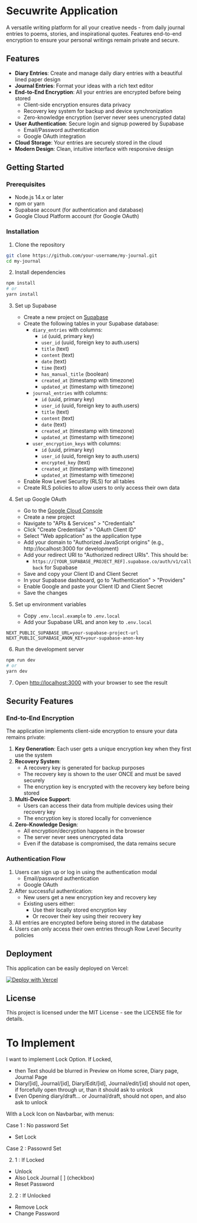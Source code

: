 # Secuwrite Application

A versatile writing platform for all your creative needs - from daily journal entries to poems, stories, and inspirational quotes. Features end-to-end encryption to ensure your personal writings remain private and secure.

## Features

- **Diary Entries**: Create and manage daily diary entries with a beautiful lined paper design
- **Journal Entries**: Format your ideas with a rich text editor
- **End-to-End Encryption**: All your entries are encrypted before being stored
  - Client-side encryption ensures data privacy
  - Recovery key system for backup and device synchronization
  - Zero-knowledge encryption (server never sees unencrypted data)
- **User Authentication**: Secure login and signup powered by Supabase
  - Email/Password authentication
  - Google OAuth integration
- **Cloud Storage**: Your entries are securely stored in the cloud
- **Modern Design**: Clean, intuitive interface with responsive design

## Getting Started

### Prerequisites

- Node.js 14.x or later
- npm or yarn
- Supabase account (for authentication and database)
- Google Cloud Platform account (for Google OAuth)

### Installation

1. Clone the repository
```bash
git clone https://github.com/your-username/my-journal.git
cd my-journal
```

2. Install dependencies
```bash
npm install
# or
yarn install
```

3. Set up Supabase
   - Create a new project on [Supabase](https://supabase.io)
   - Create the following tables in your Supabase database:
     - `diary_entries` with columns:
       - `id` (uuid, primary key)
       - `user_id` (uuid, foreign key to auth.users)
       - `title` (text)
       - `content` (text)
       - `date` (text)
       - `time` (text)
       - `has_manual_title` (boolean)
       - `created_at` (timestamp with timezone)
       - `updated_at` (timestamp with timezone)
     - `journal_entries` with columns:
       - `id` (uuid, primary key)
       - `user_id` (uuid, foreign key to auth.users)
       - `title` (text)
       - `content` (text)
       - `date` (text)
       - `created_at` (timestamp with timezone)
       - `updated_at` (timestamp with timezone)
     - `user_encryption_keys` with columns:
       - `id` (uuid, primary key)
       - `user_id` (uuid, foreign key to auth.users)
       - `encrypted_key` (text)
       - `created_at` (timestamp with timezone)
       - `updated_at` (timestamp with timezone)
   - Enable Row Level Security (RLS) for all tables
   - Create RLS policies to allow users to only access their own data

4. Set up Google OAuth
   - Go to the [Google Cloud Console](https://console.cloud.google.com/)
   - Create a new project
   - Navigate to "APIs & Services" > "Credentials"
   - Click "Create Credentials" > "OAuth Client ID"
   - Select "Web application" as the application type
   - Add your domain to "Authorized JavaScript origins" (e.g., http://localhost:3000 for development)
   - Add your redirect URI to "Authorized redirect URIs". This should be:
     - `https://[YOUR_SUPABASE_PROJECT_REF].supabase.co/auth/v1/callback` for Supabase
   - Save and copy your Client ID and Client Secret
   - In your Supabase dashboard, go to "Authentication" > "Providers"
   - Enable Google and paste your Client ID and Client Secret
   - Save the changes

5. Set up environment variables
   - Copy `.env.local.example` to `.env.local`
   - Add your Supabase URL and anon key to `.env.local`

```
NEXT_PUBLIC_SUPABASE_URL=your-supabase-project-url
NEXT_PUBLIC_SUPABASE_ANON_KEY=your-supabase-anon-key
```

6. Run the development server
```bash
npm run dev
# or
yarn dev
```

7. Open [http://localhost:3000](http://localhost:3000) with your browser to see the result

## Security Features

### End-to-End Encryption

The application implements client-side encryption to ensure your data remains private:

1. **Key Generation**: Each user gets a unique encryption key when they first use the system
2. **Recovery System**: 
   - A recovery key is generated for backup purposes
   - The recovery key is shown to the user ONCE and must be saved securely
   - The encryption key is encrypted with the recovery key before being stored
3. **Multi-Device Support**:
   - Users can access their data from multiple devices using their recovery key
   - The encryption key is stored locally for convenience
4. **Zero-Knowledge Design**:
   - All encryption/decryption happens in the browser
   - The server never sees unencrypted data
   - Even if the database is compromised, the data remains secure

### Authentication Flow

1. Users can sign up or log in using the authentication modal
   - Email/password authentication
   - Google OAuth
2. After successful authentication:
   - New users get a new encryption key and recovery key
   - Existing users either:
     - Use their locally stored encryption key
     - Or recover their key using their recovery key
3. All entries are encrypted before being stored in the database
4. Users can only access their own entries through Row Level Security policies

## Deployment

This application can be easily deployed on Vercel:

[![Deploy with Vercel](https://vercel.com/button)](https://vercel.com/new/git/external?repository-url=https://github.com/your-username/my-journal)

## License

This project is licensed under the MIT License - see the LICENSE file for details.



# To Implement

I want to implement Lock Option.
If Locked, 
- then Text should be blurred in Preview on Home scree, Diary page, Journal Page
- Diary/[id], Journal/[id], Diary/Edit/[id], Journal/edit/[id] should not open, if forcefully open through ur, than it should ask to unlock
- Even Opening diary/draft... or Journal/draft, should not open, and also ask to unlock



With a Lock Icon on Navbarbar, with menus:

Case 1 : No password Set
- Set Lock

Case 2 : Passowrd Set

2. 1 : If Locked
- Unlock
- Also Lock Journal [ ]  (checkbox)
- Reset Password

2. 2 : If Unlocked
- Remove Lock
- Change Password
